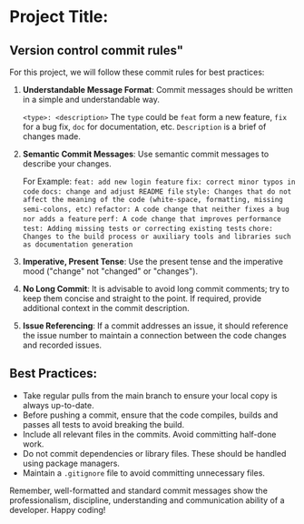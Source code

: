 # Project Title: 


## Version control commit rules"
For this project, we will follow these commit rules for best practices:

1. **Understandable Message Format**: Commit messages should be written in a simple and understandable way. 

    `<type>: <description>`
   The `type` could be `feat` form a new feature, `fix` for a bug fix, `doc` for documentation, etc. `Description` is a brief of changes made.

2. **Semantic Commit Messages**: Use semantic commit messages to describe your changes.

   For Example:
   `feat: add new login feature`
   `fix: correct minor typos in code`
   `docs: change and adjust README file`
   `style: Changes that do not affect the meaning of the code (white-space, formatting, missing semi-colons, etc)`
   `refactor: A code change that neither fixes a bug nor adds a feature`
   `perf: A code change that improves performance`
   `test: Adding missing tests or correcting existing tests`
   `chore: Changes to the build process or auxiliary tools and libraries such as documentation generation`

3. **Imperative, Present Tense**: Use the present tense and the imperative mood ("change" not "changed" or "changes").

4. **No Long Commit**: It is advisable to avoid long commit comments; try to keep them concise and straight to the point. If required, provide additional context in the commit description.

5. **Issue Referencing**: If a commit addresses an issue, it should reference the issue number to maintain a connection between the code changes and recorded issues.

## Best Practices:
- Take regular pulls from the main branch to ensure your local copy is always up-to-date.
- Before pushing a commit, ensure that the code compiles, builds and passes all tests to avoid breaking the build.
- Include all relevant files in the commits. Avoid committing half-done work.
- Do not commit dependencies or library files. These should be handled using package managers.
- Maintain a `.gitignore` file to avoid committing unnecessary files.

Remember, well-formatted and standard commit messages show the professionalism, discipline, understanding and communication ability of a developer. Happy coding!